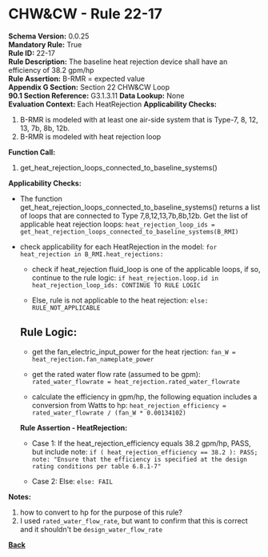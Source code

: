 
# CHW&CW - Rule 22-17  

**Schema Version:** 0.0.25    
**Mandatory Rule:** True  
**Rule ID:** 22-17  
**Rule Description:** The baseline heat rejection device shall have an efficiency of 38.2 gpm/hp  
**Rule Assertion:** B-RMR = expected value  
**Appendix G Section:** Section 22 CHW&CW Loop  
**90.1 Section Reference:** G3.1.3.11
**Data Lookup:** None  
**Evaluation Context:** Each HeatRejection 
**Applicability Checks:**  

1. B-RMR is modeled with at least one air-side system that is Type-7, 8, 12, 13, 7b, 8b, 12b.
2. B-RMR is modeled with heat rejection loop

**Function Call:**  

1. get_heat_rejection_loops_connected_to_baseline_systems()

**Applicability Checks:**  

- The function get_heat_rejection_loops_connected_to_baseline_systems() returns a list of loops that are connected to Type 7,8,12,13,7b,8b,12b.  Get the list of applicable heat rejection loops: `heat_rejection_loop_ids = get_heat_rejection_loops_connected_to_baseline_systems(B_RMI)`

- check applicability for each HeatRejection in the model: `for heat_rejection in B_RMI.heat_rejections:`

  - check if heat_rejection fluid_loop is one of the applicable loops, if so, continue to the rule logic: `if heat_rejection.loop.id in heat_rejection_loop_ids: CONTINUE TO RULE LOGIC`
  
  - Else, rule is not applicable to the heat rejection: `else: RULE_NOT_APPLICABLE`

  ## Rule Logic:  

  - get the fan_electric_input_power for the heat rjection: `fan_W = heat_rejection.fan_nameplate_power`
  
  - get the rated water flow rate (assumed to be gpm): `rated_water_flowrate = heat_rejection.rated_water_flowrate`
  
  - calculate the efficiency in gpm/hp, the following equation includes a conversion from Watts to hp: `heat_rejection_efficiency = rated_water_flowrate / (fan_W * 0.00134102)`

  **Rule Assertion - HeatRejection:**

  - Case 1: If the heat_rejection_efficiency equals 38.2 gpm/hp, PASS, but include note: `if ( heat_rejection_efficiency == 38.2 ): PASS; note: "Ensure that the efficiency is specified at the design rating conditions per table 6.8.1-7"`

  - Case 2: Else: `else: FAIL`


**Notes:**

1.  how to convert to hp for the purpose of this rule?
2.  I used `rated_water_flow_rate`, but want to confirm that this is correct and it shouldn't be `design_water_flow_rate`

**[Back](../_toc.md)**
